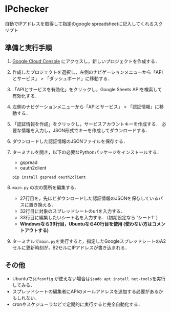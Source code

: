# IPchecker
自動でIPアドレスを取得して指定のgoogle spreadsheetに記入してくれるスクリプト

## 準備と実行手順

1. [Google Cloud Console](https://console.cloud.google.com/) にアクセスし，新しいプロジェクトを作成する．

2. 作成したプロジェクトを選択し，左側のナビゲーションメニューから「APIとサービス」 > 「ダッシュボード」に移動する．

3. 「APIとサービスを有効化」をクリックし，Google Sheets APIを検索して有効化する．

4. 左側のナビゲーションメニューから「APIとサービス」 > 「認証情報」に移動する．

5. 「認証情報を作成」をクリックし，サービスアカウントキーを作成する．
必要な情報を入力し，JSON形式でキーを作成してダウンロードする．

6. ダウンロードした認証情報のJSONファイルを保存する．

7. ターミナルを開き，以下の必要なPythonパッケージをインストールする．
    - gspread
    - oauth2client
    ```
    pip install gspread oauth2client
    ```

8. `main.py` の次の箇所を編集する．
    - 27行目を，先ほどダウンロードした認証情報のJSONを保存しているパスに置き換える．
    - 32行目に対象のスプレッドシートのurlを入力する．
    - 33行目に編集したいシート名を入力する．（初期設定なら 'シート1' ）
    - **Windowsなら39行目，Ubuntuなら40行目を使用 (使わない方はコメントアウトする)**

9. ターミナルで`main.py`を実行すると，指定したGoogleスプレッドシートのA2セルに更新時刻が，B2セルにIPアドレスが書き込まれる．


## その他
- Ubuntuで`$ifconfig` が使えない場合は`$sudo apt install net-tools`を実行してみる．
- スプレッドシートの編集者にAPIのメールアドレスを追加する必要があるかもしれない．
- cronやスケジューラなどで定期的に実行すると完全自動化する．
